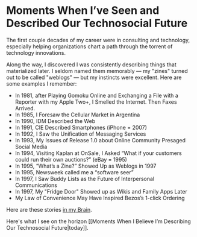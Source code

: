 # Moments When I’ve Seen and Described Our Technosocial Future

The first couple decades of my career were in consulting and technology, especially helping organizations chart a path through the torrent of technology innovations. 

Along the way, I discovered I was consistently describing things that materialized later. I seldom named them memorably — my "zines" turned out to be called "weblogs" — but my instincts were excellent. Here are some examples I remember: 

- In 1981, after Playing Gomoku Online and Exchanging a File with a Reporter with my Apple Two+, I Smelled the Internet. Then Faxes Arrived.
- In 1985, I Foresaw the Cellular Market in Argentina
- In 1990, IDM Described the Web
- In 1991, CIE Described Smartphones (iPhone = 2007)
- In 1992, I Saw the Unification of Messaging Services
- In 1993, My Issues of Release 1.0 about Online Community Presaged Social Media
- In 1994, Visiting Kaplan at OnSale, I Asked “What if your customers could run their own auctions?” (eBay = 1995)
- In 1995, “What’s a Zine?” Showed Up as Weblogs in 1997
- In 1995, Newsweek called me a “software seer”
- In 1997, I Saw Buddy Lists as the Future of Interpersonal Communications
- In 1997, My "Fridge Door" Showed up as Wikis and Family Apps Later
- My Law of Convenience May Have Inspired Bezos’s 1-click Ordering

Here are these stories [in my Brain](https://bra.in/5joJr5). 

Here's what I see on the horizon [[Moments When I Believe I’m Describing Our Technosocial Future|today]]. 